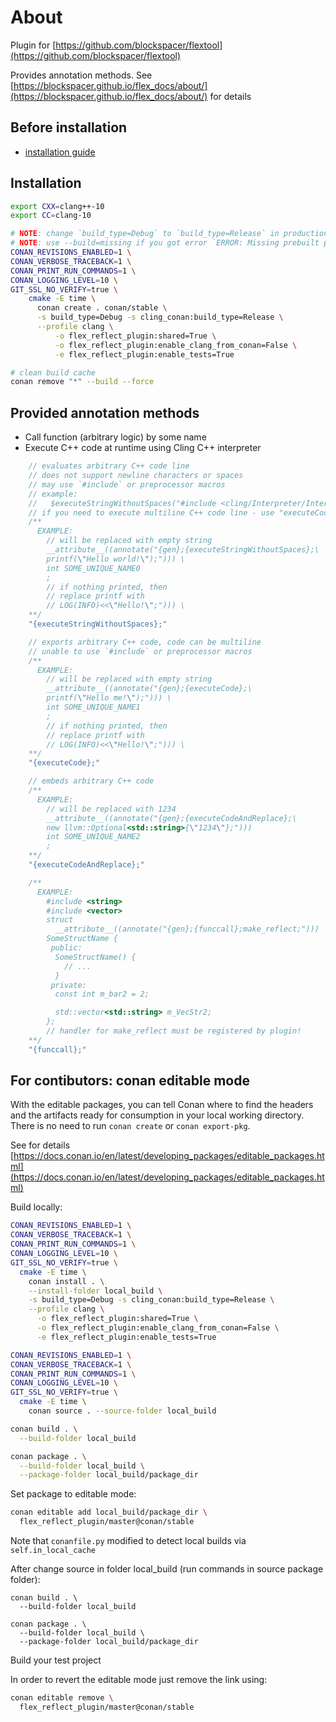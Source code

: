 # About

Plugin for [https://github.com/blockspacer/flextool](https://github.com/blockspacer/flextool)

Provides annotation methods. See [https://blockspacer.github.io/flex_docs/about/](https://blockspacer.github.io/flex_docs/about/) for details

## Before installation

- [installation guide](https://blockspacer.github.io/flex_docs/download/)

## Installation

```bash
export CXX=clang++-10
export CC=clang-10

# NOTE: change `build_type=Debug` to `build_type=Release` in production
# NOTE: use --build=missing if you got error `ERROR: Missing prebuilt package`
CONAN_REVISIONS_ENABLED=1 \
CONAN_VERBOSE_TRACEBACK=1 \
CONAN_PRINT_RUN_COMMANDS=1 \
CONAN_LOGGING_LEVEL=10 \
GIT_SSL_NO_VERIFY=true \
    cmake -E time \
      conan create . conan/stable \
      -s build_type=Debug -s cling_conan:build_type=Release \
      --profile clang \
          -o flex_reflect_plugin:shared=True \
          -o flex_reflect_plugin:enable_clang_from_conan=False \
          -e flex_reflect_plugin:enable_tests=True

# clean build cache
conan remove "*" --build --force
```

## Provided annotation methods

- Call function (arbitrary logic) by some name
- Execute C++ code at runtime using Cling C++ interpreter

```cpp
    // evaluates arbitrary C++ code line
    // does not support newline characters or spaces
    // may use `#include` or preprocessor macros
    // example:
    //   $executeStringWithoutSpaces("#include <cling/Interpreter/Interpreter.h>")
    // if you need to execute multiline C++ code line - use "executeCode"
    /**
      EXAMPLE:
        // will be replaced with empty string
        __attribute__((annotate("{gen};{executeStringWithoutSpaces};\
        printf(\"Hello world!\");"))) \
        int SOME_UNIQUE_NAME0
        ;
        // if nothing printed, then
        // replace printf with
        // LOG(INFO)<<\"Hello!\";"))) \
    **/
    "{executeStringWithoutSpaces};"

    // exports arbitrary C++ code, code can be multiline
    // unable to use `#include` or preprocessor macros
    /**
      EXAMPLE:
        // will be replaced with empty string
        __attribute__((annotate("{gen};{executeCode};\
        printf(\"Hello me!\");"))) \
        int SOME_UNIQUE_NAME1
        ;
        // if nothing printed, then
        // replace printf with
        // LOG(INFO)<<\"Hello!\";"))) \
    **/
    "{executeCode};"

    // embeds arbitrary C++ code
    /**
      EXAMPLE:
        // will be replaced with 1234
        __attribute__((annotate("{gen};{executeCodeAndReplace};\
        new llvm::Optional<std::string>{\"1234\"};")))
        int SOME_UNIQUE_NAME2
        ;
    **/
    "{executeCodeAndReplace};"

    /**
      EXAMPLE:
        #include <string>
        #include <vector>
        struct
          __attribute__((annotate("{gen};{funccall};make_reflect;")))
        SomeStructName {
         public:
          SomeStructName() {
            // ...
          }
         private:
          const int m_bar2 = 2;

          std::vector<std::string> m_VecStr2;
        };
        // handler for make_reflect must be registered by plugin!
    **/
    "{funccall};"
```

## For contibutors: conan editable mode

With the editable packages, you can tell Conan where to find the headers and the artifacts ready for consumption in your local working directory.
There is no need to run `conan create` or `conan export-pkg`.

See for details [https://docs.conan.io/en/latest/developing_packages/editable_packages.html](https://docs.conan.io/en/latest/developing_packages/editable_packages.html)

Build locally:

```bash
CONAN_REVISIONS_ENABLED=1 \
CONAN_VERBOSE_TRACEBACK=1 \
CONAN_PRINT_RUN_COMMANDS=1 \
CONAN_LOGGING_LEVEL=10 \
GIT_SSL_NO_VERIFY=true \
  cmake -E time \
    conan install . \
    --install-folder local_build \
    -s build_type=Debug -s cling_conan:build_type=Release \
    --profile clang \
      -o flex_reflect_plugin:shared=True \
      -o flex_reflect_plugin:enable_clang_from_conan=False \
      -e flex_reflect_plugin:enable_tests=True

CONAN_REVISIONS_ENABLED=1 \
CONAN_VERBOSE_TRACEBACK=1 \
CONAN_PRINT_RUN_COMMANDS=1 \
CONAN_LOGGING_LEVEL=10 \
GIT_SSL_NO_VERIFY=true \
  cmake -E time \
    conan source . --source-folder local_build

conan build . \
  --build-folder local_build

conan package . \
  --build-folder local_build \
  --package-folder local_build/package_dir
```

Set package to editable mode:

```bash
conan editable add local_build/package_dir \
  flex_reflect_plugin/master@conan/stable
```

Note that `conanfile.py` modified to detect local builds via `self.in_local_cache`

After change source in folder local_build (run commands in source package folder):

```
conan build . \
  --build-folder local_build

conan package . \
  --build-folder local_build \
  --package-folder local_build/package_dir
```

Build your test project

In order to revert the editable mode just remove the link using:

```bash
conan editable remove \
  flex_reflect_plugin/master@conan/stable
```
